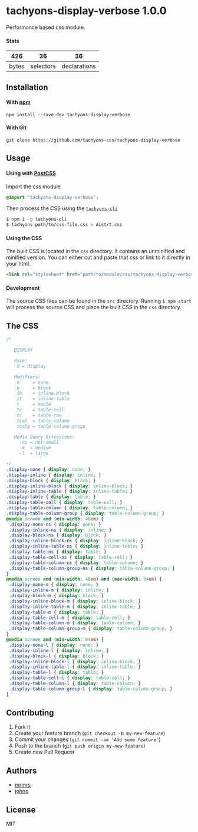 # tachyons-display-verbose 1.0.0

Performance based css module.

#### Stats

426 | 36 | 36
---|---|---
bytes | selectors | declarations

## Installation

#### With [npm](https://npmjs.com)

```
npm install --save-dev tachyons-display-verbose
```

#### With Git

```
git clone https://github.com/tachyons-css/tachyons-display-verbose
```

## Usage

#### Using with [PostCSS](https://github.com/postcss/postcss)

Import the css module

```css
@import "tachyons-display-verbose";
```

Then process the CSS using the [`tachyons-cli`](https://github.com/tachyons-css/tachyons-cli)

```sh
$ npm i -g tachyons-cli
$ tachyons path/to/css-file.css > dist/t.css
```

#### Using the CSS

The built CSS is located in the `css` directory. It contains an unminified and minified version.
You can either cut and paste that css or link to it directly in your html.

```html
<link rel="stylesheet" href="path/to/module/css/tachyons-display-verbose">
```

#### Development

The source CSS files can be found in the `src` directory.
Running `$ npm start` will process the source CSS and place the built CSS in the `css` directory.

## The CSS

```css
/*

   DISPLAY

   Base:
    d = display

   Modifiers:
    n     = none
    b     = block
    ib    = inline-block
    it    = inline-table
    t     = table
    tc    = table-cell
    tr    = table-row
    tcol  = table-column
    tcolg = table-column-group

   Media Query Extensions:
     -ns = not-small
     -m  = medium
     -l  = large

*/
.display-none { display: none; }
.display-inline { display: inline; }
.display-block { display: block; }
.display-inline-block { display: inline-block; }
.display-inline-table { display: inline-table; }
.display-table { display: table; }
.display-table-cell { display: table-cell; }
.display-table-column { display: table-column; }
.display-table-column-group { display: table-column-group; }
@media screen and (min-width: 48em) {
 .display-none-ns { display: none; }
 .display-inline-ns { display: inline; }
 .display-block-ns { display: block; }
 .display-inline-block-ns { display: inline-block; }
 .display-inline-table-ns { display: inline-table; }
 .display-table-ns { display: table; }
 .display-table-cell-ns { display: table-cell; }
 .display-table-column-ns { display: table-column; }
 .display-table-column-group-ns { display: table-column-group; }
}
@media screen and (min-width: 48em) and (max-width: 64em) {
 .display-none-m { display: none; }
 .display-inline-m { display: inline; }
 .display-block-m { display: block; }
 .display-inline-block-m { display: inline-block; }
 .display-inline-table-m { display: inline-table; }
 .display-table-m { display: table; }
 .display-table-cell-m { display: table-cell; }
 .display-table-column-m { display: table-column; }
 .display-table-column-group-m { display: table-column-group; }
}
@media screen and (min-width: 64em) {
 .display-none-l { display: none; }
 .display-inline-l { display: inline; }
 .display-block-l { display: block; }
 .display-inline-block-l { display: inline-block; }
 .display-inline-table-l { display: inline-table; }
 .display-table-l { display: table; }
 .display-table-cell-l { display: table-cell; }
 .display-table-column-l { display: table-column; }
 .display-table-column-group-l { display: table-column-group; }
}
```

## Contributing

1. Fork it
2. Create your feature branch (`git checkout -b my-new-feature`)
3. Commit your changes (`git commit -am 'Add some feature'`)
4. Push to the branch (`git push origin my-new-feature`)
5. Create new Pull Request

## Authors

* [mrmrs](http://mrmrs.io)
* [johno](http://johnotander.com)

## License

MIT

